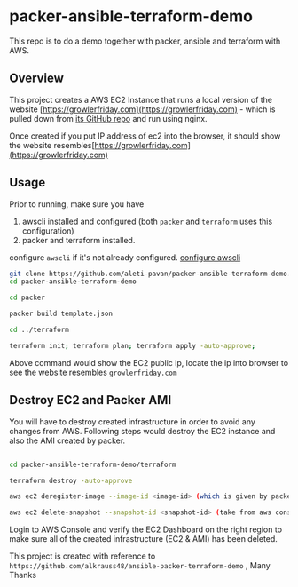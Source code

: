 # packer-ansible-terraform-demo
This repo is to do a demo together with packer, ansible and terraform with AWS.



## Overview

This project creates a AWS EC2 Instance that runs a local version of the website
[https://growlerfriday.com](https://growlerfriday.com) - which is pulled down
from [its GitHub repo](https://github.com/alkrauss48/growler-friday) and run using nginx.

Once created if you put IP address of ec2 into the browser, it should show the website resembles[https://growlerfriday.com](https://growlerfriday.com)


## Usage

Prior to running, make sure you have
1. awscli installed and configured (both `packer` and `terraform` uses this configuration)
2. packer and terraform installed.

configure `awscli` if it's not already configured. [configure awscli](https://docs.aws.amazon.com/cli/latest/userguide/cli-chap-configure.html)

```bash
git clone https://github.com/aleti-pavan/packer-ansible-terraform-demo.git
cd packer-ansible-terraform-demo

cd packer

packer build template.json

cd ../terraform

terraform init; terraform plan; terraform apply -auto-approve;

```



Above command would show the EC2 public ip, locate the ip into browser to see the website resembles `growlerfriday.com`





## Destroy EC2 and Packer AMI

You will have to destroy created infrastructure in order to avoid any changes from AWS. Following steps would destroy the EC2 instance and also the AMI created by packer.

```bash

cd packer-ansible-terraform-demo/terraform

terraform destroy -auto-approve

aws ec2 deregister-image --image-id <image-id> (which is given by packer)

aws ec2 delete-snapshot --snapshot-id <snapshot-id> (take from aws console)

```

Login to AWS Console and verify the EC2 Dashboard on the right region to make sure all of the created infrastructure (EC2 & AMI) has been deleted.




This project is created with reference to `https://github.com/alkrauss48/ansible-packer-terraform-demo` , Many Thanks

